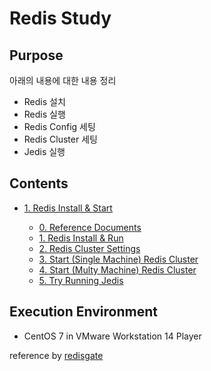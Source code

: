 # Redis Study

## Purpose

아래의 내용에 대한 내용 정리

- Redis 설치
- Redis 실행
- Redis Config 세팅
- Redis Cluster 세팅
- Jedis 실행

## Contents

* [1. Redis Install & Start](./1.%20Redis%20Install%20&%20Start)

    * [0. Reference Documents](./1.%20Redis%20Install%20%26%20Start/0.%20Reference%20Documents)
    * [1. Redis Install & Run](./1.%20Redis%20Install%20%26%20Start/1.%20Redis%20Install%20%26%20Run/)
    * [2. Redis Cluster Settings](./1.%20Redis%20Install%20%26%20Start/2.%20Redis%20Cluster%20Settings/)
    * [3. Start (Single Machine) Redis Cluster](./1.%20Redis%20Install%20%26%20Start/3.%20Start%20(Single%20Machine)%20Redis%20Cluster/)
    * [4. Start (Multy Machine) Redis Cluster](./1.%20Redis%20Install%20%26%20Start/4.%20Start%20(Multy%20Machine)%20Redis%20Cluster/)
    * [5. Try Running Jedis](./1.%20Redis%20Install%20%26%20Start/5.%20Try%20Running%20Jedis/)

## Execution Environment

- CentOS 7 in VMware Workstation 14 Player

reference by [redisgate](http://redisgate.kr/redis/introduction/redis_intro.php)